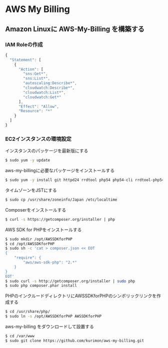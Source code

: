 # AWS My Billing

## Amazon Linuxに AWS-My-Billing を構築する

### IAM Roleの作成
```javascript
{
  "Statement": [
    {
      "Action": [
        "sns:Get*",
        "sns:List*",
        "autoscaling:Describe*",
        "cloudwatch:Describe*",
        "cloudwatch:List*",
        "cloudwatch:Get*"
      ],
      "Effect": "Allow",
      "Resource": "*"
    }
  ]
}
```
### EC2インスタンスの環境設定
インスタンスのパッケージを最新版にする
```bash
$ sudo yum -y update
```
  
aws-my-billingに必要なパッケージをインストールする
```bash
$ sudo yum -y install git httpd24 rrdtool php54 php54-cli rrdtool-php54
```

タイムゾーンをJSTにする
```bash
$ sudo cp /usr/share/zoneinfo/Japan /etc/localtime
```
  
Composerをインストールする
```bash
$ curl -s https://getcomposer.org/installer | php
```
  
AWS SDK for PHPをインストールする
```bash
$ sudo mkdir /opt/AWSSDKforPHP
$ cd /opt/AWSSDKforPHP
$ sudo sh -c 'cat > composer.json << EOT
{
    "require": {
        "aws/aws-sdk-php": "2.*"
    }
}
EOT'
$ sudo curl -s http://getcomposer.org/installer | sudo php
$ sudo php composer.phar install
```
  
PHPのインクルードディレクトリにAWSSDKforPHPのシンボリックリンクを作成する
```bash
$ cd /usr/share/php/
$ sudo ln -s /opt/AWSSDKforPHP AWSSDKforPHP
```
  
aws-my-billing をダウンロードして設置する
```bash
$ cd /var/www
$ sudo git clone https://github.com/kurimon/aws-my-billing.git
```












